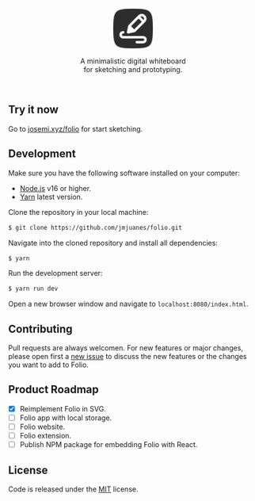 <p align="center">
    <a href="https://github.com/jmjuanes/folio">
        <img src="assets/logo.svg" alt="Folio" width="80px">
    </a>
    <br />
    <p align="center">
        A minimalistic digital whiteboard<br />for sketching and prototyping.
    </p>
</p>
<br />


## Try it now

Go to [josemi.xyz/folio](https://www.josemi.xyz/folio) for start sketching.

## Development

Make sure you have the following software installed on your computer: 

- [Node.js](https://nodejs.org) v16 or higher.
- [Yarn](https://classic.yarnpkg.com/lang/en/) latest version.

Clone the repository in your local machine:

```bash
$ git clone https://github.com/jmjuanes/folio.git
```

Navigate into the cloned repository and install all dependencies:

```bash
$ yarn
```

Run the development server:

```bash
$ yarn run dev
```

Open a new browser window and navigate to `localhost:8080/index.html`.

## Contributing

Pull requests are always welcomen. For new features or major changes, please open first a [new issue](https://github.com/jmjuanes/folio/issues) to discuss the new features or the changes you want to add to Folio.

## Product Roadmap

- [X] Reimplement Folio in SVG.
- [ ] Folio app with local storage.
- [ ] Folio website.
- [ ] Folio extension.
- [ ] Publish NPM package for embedding Folio with React.

## License

Code is released under the [MIT](./LICENSE) license.
